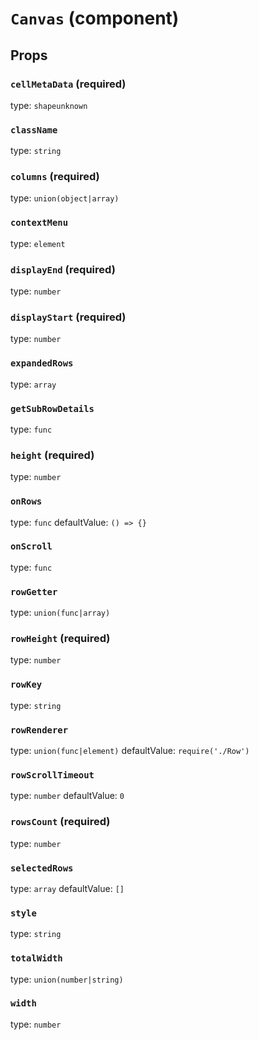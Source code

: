`Canvas` (component)
====================



Props
-----

### `cellMetaData` (required)

type: `shapeunknown`


### `className`

type: `string`


### `columns` (required)

type: `union(object|array)`


### `contextMenu`

type: `element`


### `displayEnd` (required)

type: `number`


### `displayStart` (required)

type: `number`


### `expandedRows`

type: `array`


### `getSubRowDetails`

type: `func`


### `height` (required)

type: `number`


### `onRows`

type: `func`
defaultValue: `() => {}`


### `onScroll`

type: `func`


### `rowGetter`

type: `union(func|array)`


### `rowHeight` (required)

type: `number`


### `rowKey`

type: `string`


### `rowRenderer`

type: `union(func|element)`
defaultValue: `require('./Row')`


### `rowScrollTimeout`

type: `number`
defaultValue: `0`


### `rowsCount` (required)

type: `number`


### `selectedRows`

type: `array`
defaultValue: `[]`


### `style`

type: `string`


### `totalWidth`

type: `union(number|string)`


### `width`

type: `number`

